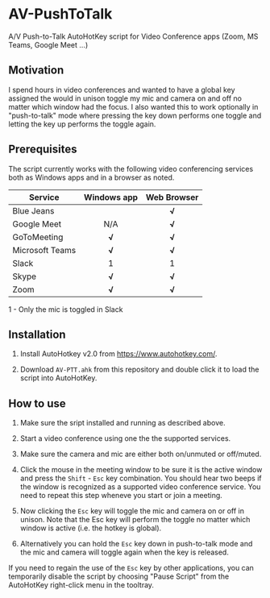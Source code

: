 # AV-PushToTalk

A/V Push-to-Talk AutoHotKey script for Video Conference apps (Zoom, MS Teams, Google Meet ...) 

## Motivation

I spend hours in video conferences and wanted to have a global key assigned the would in unison toggle my mic and camera on and off no matter which window had the focus.  I also wanted this to work optionally in "push-to-talk" mode where pressing the key down performs one toggle and letting the key up performs the toggle again.

## Prerequisites

The script currently works with the following video conferencing services  both as Windows apps and in a browser as noted.

| Service         | Windows app | Web Browser |
| --------------- |:-----------:|:-----------:|
| Blue Jeans      |             | **$√$**     |
| Google Meet     | N/A         | **$√$**     |
| GoToMeeting     | **$√$**     | **$√$**     |
| Microsoft Teams | **$√$**     | **$√$**     |
| Slack           | 1           | 1           |
| Skype           | **$√$**     | **$√$**     |
| Zoom            | **$√$**     | **$√$**     |

1 -  Only the mic is toggled in Slack

## Installation

1. Install AutoHotkey v2.0 from https://www.autohotkey.com/.

2. Download `AV-PTT.ahk` from this repository and double click it to load the script into AutoHotKey.

## How to use

1. Make sure the sript installed and running as described above.

2. Start a video conference using one the the supported services.

3. Make sure the camera and mic are either both on/unmuted or off/muted.

4. Click the mouse in the meeting window to be sure it is the active window and press the `Shift` - `Esc` key combination.  You should hear two beeps if the window is recognized as a supported video conference service. You need to repeat this step wheneve you start or join a meeting.

5. Now clicking the `Esc` key will toggle the mic and camera on or off in unison. Note that the Esc key will perform the toggle no matter which window is active (i.e. the hotkey is global).

6. Alternatively you can hold the `Esc` key down in push-to-talk mode and the mic and camera will toggle again when the key is released.

If you need to regain the use of the `Esc` key by other applications, you can temporarily disable the script by choosing "Pause Script" from the AutoHotKey right-click menu in the tooltray.

